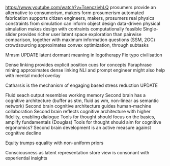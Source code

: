 https://www.youtube.com/watch?v=TsenczivhLQ
prosumers provide an alternative to consumerism, makers form prosumerism
automated fabrication supports citizen engineers, makers, prosumers
real physics constraints from simulation can inform object design
data-driven physical simulation makes design with contraints computationally feasible 
Single-slider provides richer user latent space exploration than pairwise comparison, together with maximum information questions (SSM, 2GC)
crowdsourcing approximates convex optimization, through subtasks

Mmsm
UPDATE latent dormant meaning in logotherapy
Fix typo civilisation

Dense linking provides explicit position cues for concepts
Paraphrase mining approximates dense linking
NLI and prompt engineer might also help with mental model overlay

Catharsis is the mechanism of engaging based stress reduction UPDATE

Fluid seach output resembles working memory
Second brain has a cognitive architecture (buffer as stm, fluid as wm, non-linear as semantic network)
Second brain cognitive architecture guides human-machine collaboration
Second brain reflects cognitive architecture with higher fidelity, enabling dialogue
Tools for thought should focus on the basics, amplify fundamentals (Douglas)
Tools for thought should aim for cognitive ergonomics?
Second brain development is an active measure against cognitive decline

Equity trumps equality with non-uniform priors

Consciousness as latent representation store view is consonant with experiential insights


